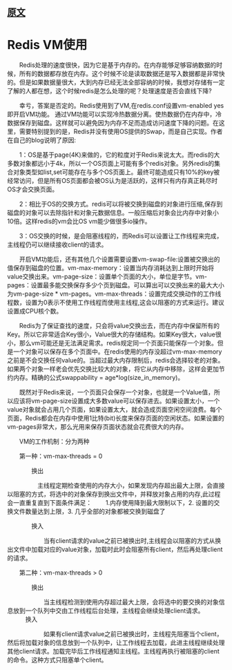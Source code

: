 ## [原文](https://www.cnblogs.com/xuegang/archive/2011/11/16/2250920.html)

# Redis VM使用

　　Redis处理的速度很快，因为它是基于内存的。在内存能够足够容纳数据的时候，所有的数据都存放在内存。这个时候不论是读取数据还是写入数据都是非常快的。但是如果数据量很大，大到内存已经无法全部容纳的时候，我想对存储有一定了解的人都在想，这个时候redis是怎么处理的呢？处理速度是否会直线下降?

　　幸亏，答案是否定的。Redis使用到了VM,在redis.conf设置vm-enabled yes 即开启VM功能。 通过VM功能可以实现冷热数据分离。使热数据仍在内存中，冷数据保存到磁盘。这样就可以避免因为内存不足而造成访问速度下降的问题。在这里，需要特别提到的是，Redis并没有使用OS提供的Swap，而是自己实现。作者在自己的blog说明了原因:

　　1：OS是基于page(4K)来做的，它的粒度对于Redis来说太大。而redis的大多数对象都远小于4k，所以一个OS页面上可能有多个redis对象。另外redis的集合对象类型如list,set可能存在与多个OS页面上。最终可能造成只有10%的key被经常访问，但是所有OS页面都会被OS认为是活跃的，这样只有内存真正耗尽时OS才会交换页面。

　　2：相比于OS的交换方式。redis可以将被交换到磁盘的对象进行压缩,保存到磁盘的对象可以去除指针和对象元数据信息。一般压缩后对象会比内存中对象小10倍。这样redis的vm会比OS vm能少做很多io操作。

　　3：OS交换的时候，是会阻塞线程的，而Redis可以设置让工作线程来完成，主线程仍可以继续接收client的请求。

　　开启VM功能后，还有其他几个设置需要设置vm-swap-file:设置被交换出的值保存到磁盘的位置。vm-max-memory：设置当内存消耗达到上限时开始将value交换出来。vm-page-size：设置单个页面的大小，单位是字节。vm-pages：设置最多能交换保存多少个页到磁盘。可以算出可以交换出来的最大大小为vm-page-size * vm-pages。vm-max-threads：设置完成交换动作的工作线程数，设置为0表示不使用工作线程而使用主线程,这会以阻塞的方式来运行。建议设置成CPU核个数。

　　Redis为了保证查找的速度，只会将value交换出去，而在内存中保留所有的Key。所以它非常适合Key很小，Value很大的存储结构。如果Key很大，value很小，那么vm可能还是无法满足需求。redis规定同一个页面只能保存一个对象。但是一个对象可以保存在多个页面中。在redis使用的内存没超过vm-max-memory之前是不会交换任何value的。当超过最大内存限制后，redis会选择较老的对象。如果两个对象一样老会优先交换比较大的对象，将它从内存中移除，这样会更加节约内存。精确的公式swappability = age*log(size_in_memory)。

　　既然对于Redis来说，一个页面只会保存一个对象，也就是一个Value值，所以应该将vm-page-size设置成大多数value可以保存进去。如果设置太小，一个value对象就会占用几个页面，如果设置太大，就会造成页面空闲空间浪费。每个页面，Redis都会在内存中使用1比特(bit)长度来保存页面的空闲状态。如果设置的vm-pages非常大，那么光用来保存页面状态就会花费很大的内存。

　　VM的工作机制：分为两种

　　第一种：vm-max-threads = 0 

　　　　换出

  　　　　　主线程定期检查使用的内存大小，如果发现内存超出最大上限，会直接以阻塞的方式，将选中的对象保存到换出文件中，并释放对象占用的内存,此过程会一直重复直到下面条件满足： 
　　1.内存使用降到最大限制以下，2. 设置的交换文件数量达到上限，3. 几乎全部的对象都被交换到磁盘了

　　　　换入

　　　　　　当有client请求的value之前已被换出时,主线程会以阻塞的方式从换出文件中加载对应的value对象，加载时此时会阻塞所有client，然后再处理client的请求。

　　第二种：vm-max-threads > 0

　　　　换出

　　　　　　当主线程检测到使用内存超过最大上限，会将选中的要交换的对象信息放到一个队列中交由工作线程后台处理，主线程会继续处理client请求。
  　　　换入

　　　　　　如果有client请求value之前已被换出时，主线程先阻塞当个client，然后将加载对象的信息放到一个队列中，让工作线程去加载，此进主线程继续处理其他client请求。加载完毕后工作线程通知主线程。主线程再执行被阻塞的client的命令。这种方式只阻塞单个client。 

 